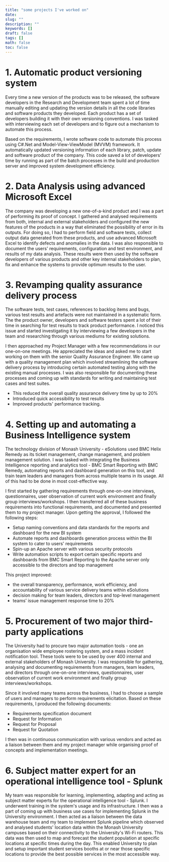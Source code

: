 ```yaml
---
title: "some projects I've worked on"
date: 
slug: ""
description: ""
keywords: []
draft: false
tags: []
math: false
toc: false
---
```

# 1. Automatic product versioning system

Every time a new version of the products was to be released, the software developers in the Research and Development team spent a lot of time manually editing and updating the version details in all the code libraries and software products they developed. Each product has a set of developers building it with their own versioning conventions. I was tasked with interviewing each set of developers and to figure out a mechanism to automate this process. 

Based on the requirements, I wrote software code to automate this process using C#.Net and Model-View-ViewModel (MVVM) framework. It automatically updated versioning information of each library, patch, update and software product of the company. This code saved a lot of developers' time by running as part of the batch processes in the build and production server and improved system development efficiency. 

# 2. Data Analysis using advanced Microsoft Excel

The company was developing a new one-of-a-kind product and I was a part of performing its proof of concept. I gathered and analysed requirements from both, internal and external stakeholders and configured the new features of the products in a way that eliminated the possibility of error in its outputs. For doing so, I had to perform field and software tests, collect output data generated from these products, and use advanced Microsoft Excel to identify defects and anomalies in the data. I was also responsible to document the users' requirements, configuration and test environment, and results of my data analysis. These results were then used by the software developers of various products and other key internal stakeholders to plan, fix and enhance the systems to provide optimum results to the user. 

# 3. Revamping quality assurance delivery process

The software tests, test cases, references to backlog items and bugs, various test results and artefacts were not maintained in a systematic form. The the product owner, developers and software testers spent a lot of their time in searching for test results to track product performance. I noticed this issue and started investigating it by interviewing a few developers in the team and researching through various mediums for existing solutions. 

I then approached my Project Manager with a few recommendations in our one-on-one meetings. He appreciated the ideas and asked me to start working on them with the senior Quality Assurance Engineer. We came up with a quality management plan which involved streamlining the software delivery process by introducing certain automated testing along with the existing manual processes. I was also responsible for documenting these processes and coming up with standards for writing and maintaining test cases and test suites. 

- This reduced the overall quality assurance delivery time by up to 20%
- Introduced quick accessibility to test results
- Improved products' performance tracking.

# 4. Setting up and automating a Business Intelligence system

The technology division of Monash University - eSolutions used BMC Helix Remedy as its ticket management, change management, and problem management solution. I was tasked with integrating the Business Intelligence reporting and analytics tool - BMC Smart Reporting with BMC Remedy, automating reports and dashboard generation on this tool, and train team leaders and managers from across multiple teams in its usage. All of this had to be done in most cost-effective way. 

I first started by gathering requirements through one-on-one interviews, questionnaires, user observation of current work environment and finally group interviews/workshops. I then transferred all of these business requirements into functional requirements, and documented and presented them to my project manager. Upon getting the approval, I followed the following steps:

- Setup naming conventions and data standards for the reports and dashboard for the new BI system
- Automate reports and dashboards generation process within the BI system to cater to users' requirements
- Spin-up an Apache server with various security protocols
- Write automation scripts to export certain specific reports and dashboards from BMC Smart Reporting to the Apache server only accessible to the directors and top management

This project improved:

- the overall transparency, performance, work efficiency, and accountability of various service delivery teams within eSolutions
- decision making for team leaders, directors and top-level management
- teams’ issue management response time to 20%

# 5. Procurement of two major third-party applications

The University had to procure two major automation tools - one an organisation wide employee rostering system, and a mass incident notification tool. These tools were to be used by over 400 internal and external stakeholders of Monash University. I was responsible for gathering, analysing and documenting requirements from managers, team leaders, and directors through one-on-one interviews, questionnaires, user observation of current work environment and finally group interviews/workshops. 

Since it involved many teams across the business, I had to choose a sample of users and managers to perform requirements elicitation. Based on these requirements, I produced the following documents:

- Requirements specification document
- Request for Information
- Request for Proposal
- Request for Quotation

I then was in continuous communication with various vendors and acted as a liaison between them and my project manager while organising proof of concepts and implementation meetings.

# 6. Subject matter expert for an operational intelligence tool - Splunk

My team was responsible for learning, implementing, adapting and acting as subject matter experts for the operational intelligence tool - Splunk. I underwent training in the system's usage and its infrastructure. I then was a part of coming up with business use cases for implementing Splunk in the University environment. I then acted as a liaison between the data warehouse team and my team to implement Splunk pipeline which observed and analysed students' location data within the Monash University campuses based on their connectivity to the University's Wi-Fi routers. This data was then used to map and forecast the student population at specific locations at specific times during the day. This enabled University to plan and setup important student services booths at or near those specific locations to provide the best possible services in the most accessible way.